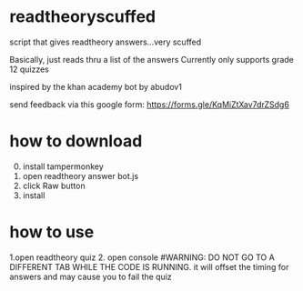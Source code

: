# readtheoryscuffed
script that gives readtheory answers...very scuffed

Basically, just reads thru a list of the answers
Currently only supports grade 12 quizzes

inspired by the khan academy bot by abudov1

send feedback via this google form: https://forms.gle/KqMiZtXav7drZSdg6

# how to download
0. install tampermonkey
1. open  readtheory answer bot.js
2. click Raw button
3. install

# how to use
1.open readtheory quiz
2. open console
#WARNING: DO NOT GO TO A DIFFERENT TAB WHILE THE CODE IS RUNNING. 
it will offset the timing for answers and may cause you to fail the quiz
